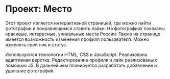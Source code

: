 # Проект: Место

Этот проект является интерактивной страницей, где можно найти фотографии и понравившимся ставить лайки. На фотографиях показаны красивые, интересные, уникальные места России. Также на странице имеется возможность изменения профиля пользователя. Можно изменять свой ник и статус.

Используются технологии HTML, CSS и JavaScript. Реализована адаптивная верстка. Редактирование профиля и лайк реализованы с помощью JS.
В дальнейшем планируется разработать добавление и удаление фотографий.
